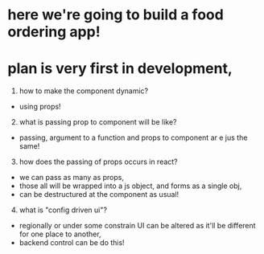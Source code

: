 # here we're going to build a food ordering app!

# plan is very first in development,

1. how to make the component dynamic?

- using props!

2. what is passing prop to component will be like?

- passing, argument to a function and props to component ar e jus the same!

3. how does the passing of props occurs in react?

- we can pass as many as props,
- those all will be wrapped into a js object, and forms as a single obj,
- can be destructured at the component as usual!

4. what is "config driven ui"?
- regionally or under some constrain UI can be altered as it'll be different for one place to another,
- backend control can be do this!  